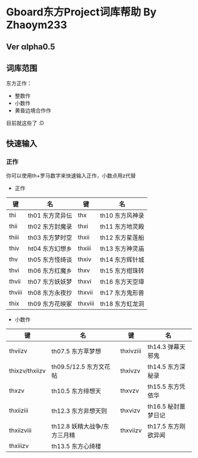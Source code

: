 # Gboard东方Project词库帮助 By Zhaoym233
## Ver αlpha0.5
## 词库范围
东方正作：  
- 整数作  
- 小数作  
- 黄昏边境合作作

目前就这些了 :D
## 快速输入
### 正作
你可以使用th+罗马数字来快速输入正作，小数点用z代替  
- 正作

|键|名|键|名|
|---|---|---|---|
|thi|th01 东方灵异伝|thx|th10 东方风神录|
|thii|th02 东方封魔录|thxi|th11 东方地灵殿|
|thiii|th03 东方梦时空|thxii|th12 东方星莲船|
|thiv|ht04 东方幻想乡|thxiii|th13 东方神灵庙|
|thv|th05 东方怪绮谈|thxiv|th14 东方辉针城|
|thvi|th06 东方红魔乡|thxv|th15 东方绀珠转|
|thvii|th07 东方妖妖梦|thxvi|th16 东方天空璋|
|thviii|th08 东方永夜抄|thxvii|th17 东方鬼形兽|
|thix|th09 东方花映冢|thxviii|th18 东方虹龙洞|

- 小数作

|键|名|键|名|
|---|---|---|---|
|thviizv|th07.5 东方萃梦想|thxivziii|th14.3 弹幕天邪鬼|
|thixzv/thxiizv|th09.5/12.5 东方文花帖|thxivzv|th14.5 东方深秘录|
|thxzv|th10.5 东方绯想天|thxvzv|th15.5 东方凭依华|
|thxiiziii|th12.3 东方非想天则|thxvizv|th16.5 秘封噩梦日记|
|thxiizviii|th12.8 妖精大战争/东方三月精|thxviizv|th17.5 东方刚欲异闻|
|thxiiizv|th13.5 东方心绮楼|
